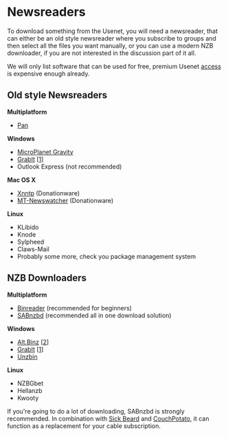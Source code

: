 Newsreaders
===========

To download something from the Usenet, you will need a newsreader, that can either be an old style newsreader where you subscribe to groups and then select all the files you want manually, or you can use a modern NZB downloader, if you are not interested in the discussion part of it all.


We will only list software that can be used for free, premium Usenet [access](Providers) is expensive enough already.

Old style Newsreaders
---------------------
**Multiplatform**

* [Pan](http://pan.rebelbase.com/)

**Windows**

* [MicroPlanet Gravity](http://mpgravity.sourceforge.net/)
* [GrabIt](http://www.shemes.com/) \[[1]\]
* Outlook Express (not recommended)

**Mac OS X**

* [Xnntp](http://www.edv-consulting-berlin.de/Xnntp) (Donationware)
* [MT-Newswatcher](http://www.smfr.org/mtnw) (Donationware)

**Linux**

* KLibido
* Knode
* Sylpheed
* Claws-Mail
* Probably some more, check you package management system

NZB Downloaders
---------------
**Multiplatform**

* [Binreader](http://binreader.com) (recommended for beginners)
* [SABnzbd](http://sabnzbd.org/) (recommended all in one download solution)

**Windows**

* [Alt.Binz](http://www.altbinz.net) \[[2]\] 
* [GrabIt](http://www.shemes.com) \[[1]\]
* [Unzbin](http://www.unzbin.com/)

**Linux**

* NZBGbet
* Hellanzb
* Kwooty

If you're going to do a lot of downloading, SABnzbd is strongly recommended. In combination with [Sick Beard](http://sickbeard.com) and [CouchPotato](https://couchpota.to), it can function as a replacement for your cable subscription.

[1]: http://shemes.com/index.php?p=usenetservice "Charges for builtin search service"
[2]: http://www.altbinz.net/index.php?page=newzarchive&show_id=54 "Version 0.39.4 is free"